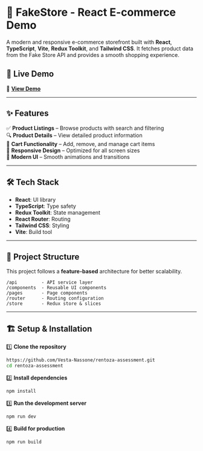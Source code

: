 # 🛒 FakeStore - React E-commerce Demo  

A modern and responsive e-commerce storefront built with **React**, **TypeScript**, **Vite**, **Redux Toolkit**, and **Tailwind CSS**. It fetches product data from the Fake Store API and provides a smooth shopping experience.  

## 🚀 Live Demo  
🔗 **[View Demo](https://rentoza-assessment.netlify.app/)**  

---

## ✨ Features  

✅ **Product Listings** – Browse products with search and filtering  
🔍 **Product Details** – View detailed product information  
🛒 **Cart Functionality** – Add, remove, and manage cart items  
📱 **Responsive Design** – Optimized for all screen sizes  
🎨 **Modern UI** – Smooth animations and transitions  

---

## 🛠️ Tech Stack  

- **React**: UI library
- **TypeScript**: Type safety
- **Redux Toolkit**: State management
- **React Router**: Routing
- **Tailwind CSS**: Styling
- **Vite**: Build tool

---

## 📂 Project Structure  

This project follows a **feature-based** architecture for better scalability.  

```
/api         - API service layer
/components  - Reusable UI components
/pages       - Page components
/router      - Routing configuration
/store       - Redux store & slices
```

---

## 🏗️ Setup & Installation  

1️⃣ **Clone the repository**  
```sh
https://github.com/Vesta-Nassone/rentoza-assessment.git
cd rentoza-assessment
```

2️⃣ **Install dependencies**  
```sh
npm install
```

3️⃣ **Run the development server**  
```sh
npm run dev
```

4️⃣ **Build for production**  
```sh
npm run build
```